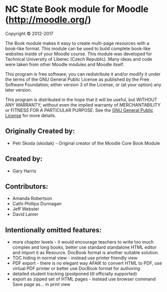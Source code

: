 # NC State Book module for Moodle (http://moodle.org/)

Copyright &copy; 2012-2017

The Book module makes it easy to create multi-page resources with a book-like format. This module can be used to build complete book-like websites inside of your Moodle course. This module was developed for Technical University of Liberec (Czech Republic). Many ideas and code were taken from other Moodle modules and Moodle itself.

This program is free software; you can redistribute it and/or modify it under the terms of the GNU General Public License as published by the Free Software Foundation; either version 3 of the License, or (at your option) any later version.

This program is distributed in the hope that it will be useful, but WITHOUT ANY WARRANTY; without even the implied warranty of MERCHANTABILITY or FITNESS FOR A PARTICULAR PURPOSE.  See the [GNU General Public License](http://www.gnu.org/copyleft/gpl.html) for more details.

## Originally Created by:

* Petr Skoda (skodak) - Original creator of the Moodle Core Book Module

## Created by:

* Gary Harris

## Contributors:

* Amanda Robertson
* Cathi Phillips Dunnagan
* Jeff Webster
* David Lanier

## Intentionally omitted features:

* more chapter levels - it would encourage teachers to write too much complex and long books, better use standard standalone HTML editor and import it as Resource. DocBook format is another suitable solution.
* TOC hiding in normal view - instead use printer friendly view
* PDF export - there is no elegant way AFAIK to convert HTML to PDF, use virtual PDF printer or better use DocBook format for authoring
* detailed student tracking (postponed till officially supported)
* export as zipped set of HTML pages - instead use browser command Save page as... in print view
